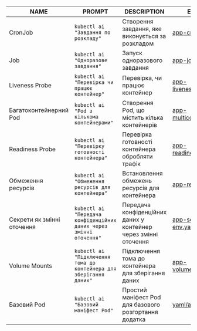 NAME|PROMPT|DESCRIPTION|EXAMPLE
|--|--|--|--|
|CronJob|`kubectl ai "Завдання по розкладу"`|Створення завдання, яке виконується за розкладом|[app-cronjob.yaml](yaml/app-cronjob.yaml)|
|Job|`kubectl ai "Одноразове завдання"`|Запуск одноразового завдання|[app-job.yaml](yaml/app-job.yaml)|
|Liveness Probe|`kubectl ai "Перевірка чи працює контейнер"`|Перевірка, чи працює контейнер|[app-livenessProbe.yaml](yaml/app-livenessProbe.yaml)|
|Багатоконтейнерний Pod|`kubectl ai "Pod з кількома контейнерами"`|Створення Pod, що містить кілька контейнерів|[app-multicontainer.yaml](yaml/app-multicontainer.yaml)|
|Readiness Probe|`kubectl ai "Перевірку готовності контейнера"`|Перевірка готовності контейнера обробляти трафік|[app-readinessProbe.yaml](yaml/app-readinessProbe.yaml)|
|Обмеження ресурсів|`kubectl ai "Обмеження ресурсів для контейнера"`|Встановлення обмежень ресурсів для контейнера|[app-resources.yaml](yaml/app-resources.yaml)|
|Секрети як змінні оточення|`kubectl ai "Передача конфіденційних даних через змінні оточення"`|Передача конфіденційних даних у контейнер через змінні оточення|[app-secret-env.yaml](yaml/app-secret-env.yaml)|
|Volume Mounts|`kubectl ai "Підключення тома до контейнера для зберігання даних"`|Підключення тома до контейнера для зберігання даних|[app-volumeMounts.yaml](yaml/app-volumeMounts.yaml)|
Базовий Pod|`kubectl ai "Базовий маніфест Pod"`|Простий маніфест Pod для базового розгортання додатка|[yaml/app.yaml](yaml/app.yaml)|

